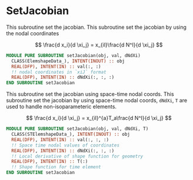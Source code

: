 # SetJacobian

This subroutine set the jacobian. This subroutine set the jacobian by using the nodal coordinates

$$
\frac{d x_i}{d \xi_j} = x_{iI}\frac{d N^I}{d \xi_j}
$$

```fortran
MODULE PURE SUBROUTINE setJacobian(obj, val, dNdXi)
  CLASS(ElemshapeData_), INTENT(INOUT) :: obj
  REAL(DFP), INTENT(IN) :: val(:, :)
  !! nodal coordinates in `xiJ` format
  REAL(DFP), INTENT(IN) :: dNdXi(:, :, :)
END SUBROUTINE setJacobian
```

This subroutine set the jacobian using space-time nodal coords. This subroutine set the jacobian by using space-time nodal coords, `dNdXi`, `T` are used to handle non-isoparameteric elements.

$$
\frac{d x_i}{d \xi_j} = x_{iI}^{a}T_a\frac{d N^I}{d \xi_j}
$$

```fortran
MODULE PURE SUBROUTINE setJacobian(obj, val, dNdXi, T)
  CLASS(STElemshapeData_), INTENT(INOUT) :: obj
  REAL(DFP), INTENT(IN) :: val(:, :, :)
  !! Space time nodal values of coordinates
  REAL(DFP), INTENT(IN) :: dNdXi(:, :, :)
  !! Local derivative of shape function for geometry
  REAL(DFP), INTENT(IN) :: T(:)
  !! Shape function for time element
END SUBROUTINE setJacobian
```
